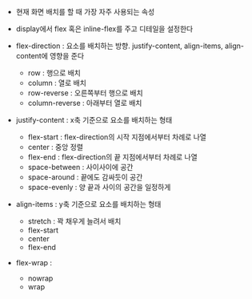 - 현재 화면 배치를 할 때 가장 자주 사용되는 속성
- display에서 flex 혹은 inline-flex를 주고 디테일을 설정한다

- flex-direction : 요소를 배치하는 방향. justify-content, align-items, align-content에 영향을 준다
	- row : 행으로 배치
	- column : 열로 배치
	- row-reverse : 오른쪽부터 행으로 배치
	- column-reverse : 아래부터 열로 배치

- justify-content : x축 기준으로 요소를 배치하는 형태
	- flex-start : flex-direction의 시작 지점에서부터 차례로 나열
	- center : 중앙 정렬
	- flex-end : flex-direction의 끝 지점에서부터 차례로 나열
	- space-between : 사이사이에 공간
	- space-around : 끝에도 감싸듯이 공간
	- space-evenly : 양 끝과 사이의 공간을 일정하게

- align-items : y축 기준으로 요소를 배치하는 형태
	- stretch : 꽉 채우게 늘려서 배치
	- flex-start
	- center
	- flex-end

- flex-wrap : 
	- nowrap
	- wrap